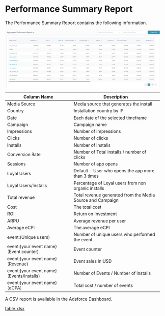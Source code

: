 # Performance Summary Report

The Performance Summary Report contains the following information.

![20190219115845](20190219115845.png)



| Column Name                               | Description                                                |
| ----------------------------------------- | ---------------------------------------------------------- |
| Media Source                              | Media source that generates the install                    |
| Country                                   | Installation country by IP                                 |
| Date                                      | Each date of the selected timeframe                        |
| Campaign                                  | Campaign name                                              |
| Impressions                               | Number of impressions                                      |
| Clicks                                    | Number of clicks                                           |
| Installs                                  | Number of installs                                         |
| Conversion Rate                           | Number of Total installs / number of clicks                |
| Sessions                                  | Number of app opens                                        |
| Loyal Users                               | Default - User who opens the app more than 3 times         |
| Loyal Users/Installs                      | Percentage of Loyal users from non organic installs        |
| Total revenue                             | Total revenue generated from the Media Source and Campaign |
| Cost                                      | The total cost                                             |
| ROI                                       | Return on Investment                                       |
| ARPU                                      | Average revenue per user                                   |
| Average eCPI                              | The average eCPI                                           |
| event:(Unique users)                      | Number of unique users who performed the event             |
| event:{your event name} (Event counter)   | Event counter                                              |
| event:{your event name} (Revenue)         | Event sales in USD                                         |
| event:{your event name} (Events/Installs) | Number of Events / Number of Installs                      |
| event:{your event name} (eCPA)            | Total cost / number of events                              |

A CSV report is available in the Adsforce Dashboard.

[table.xlsx](table.xlsx)

